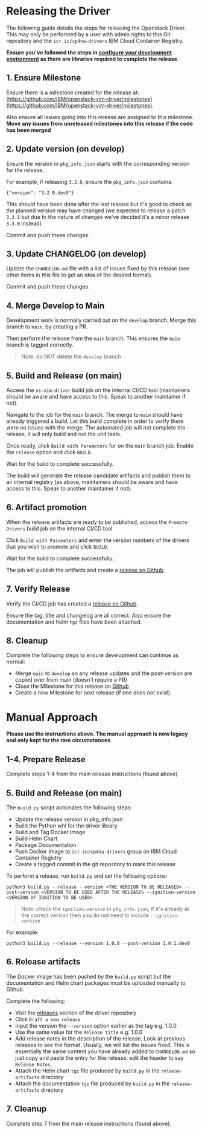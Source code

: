 # Releasing the Driver

The following guide details the steps for releasing the Openstack Driver. This may only be performed by a user with admin rights to this Git repository and the `icr.io/cp4na-drivers` IBM Cloud Container Registry.

**Ensure you've followed the steps in [configure your development environment](dev-env.md) as there are libraries required to complete the release.**

## 1. Ensure Milestone

Ensure there is a milestone created for the release at: [https://github.com/IBM/openstack-vim-driver/milestones](https://github.com/IBM/openstack-vim-driver/milestones).

Also ensure all issues going into this release are assigned to this milestone. **Move any issues from unreleased milestones into this release if the code has been merged**

## 2. Update version (on develop)

Ensure the version in `pkg_info.json` starts with the corresponding version for the release.

For example, if releasing `3.2.0`, ensure the `pkg_info.json` contains:

```
{"version": "3.2.0.dev0"}
```

This should have been done after the last release but it's good to check as the planned version may have changed (we expected to release a patch `3.2.1` but due to the nature of changes we've decided it's a minor release `3.3.0` instead)

Commit and push these changes.

## 3. Update CHANGELOG (on develop)

Update the `CHANGELOG.md` file with a list of issues fixed by this release (see other items in this file to get an idea of the desired format).

Commit and push these changes.

## 4. Merge Develop to Main

Development work is normally carried out on the `develop` branch. Merge this branch to `main`, by creating a PR.

Then perform the release from the `main` branch. This ensures the `main` branch is tagged correctly. 

> Note: do NOT delete the `develop` branch

## 5. Build and Release (on main)

Access the `os-vim-driver` build job on the internal CI/CD tool (maintainers should be aware and have access to this. Speak to another maintainer if not).

Navigate to the job for the `main` branch. The merge to `main` should have already triggered a build. Let this build complete in order to verify there were no issues with the merge. The automated job will not complete the release, it will only build and run the unit tests.

Once ready, click `Build with Parameters` for on the `main` branch job. Enable the `release` option and click `BUILD`.

Wait for the build to complete successfully. 

The build will generate the release candidate artifacts and publish them to an internal registry (as above, maintainers should be aware and have access to this. Speak to another maintainer if not).

## 6. Artifact promotion

When the release artifacts are ready to be published, access the `Promote-Drivers` build job on the internal CI/CD tool

Click `Build with Parameters` and enter the version numbers of the drivers that you wish to promote and click `BUILD`.

Wait for the build to complete successfully.

The job will publish the artifacts and create a [release on Github](https://github.com/IBM/openstack-vim-driver/releases).

## 7. Verify Release

Verify the CI/CD job has created a [release on Github](https://github.com/IBM/openstack-vim-driver/releases).

Ensure the tag, title and changelog are all correct. Also ensure the documentation and helm `tgz` files have been attached.

## 8. Cleanup

Complete the following steps to ensure development can continue as normal:

- Merge `main` to `develop` so any release updates and the post-version are copied over from main (doesn't require a PR)
- Close the Milestone for this release on [Github](https://github.com/IBM/openstack-vim-driver/milestones)
- Create a new Milestone for next release (if one does not exist).

# Manual Approach

**Please use the instructions above. The manual approach is now legacy and only kept for the rare circumstances**

## 1-4. Prepare Release

Complete steps 1-4 from the main release instructions (found above).
 
## 5. Build and Release (on main)

The `build.py` script automates the following steps: 

- Update the release version in pkg_info.json
- Build the Python whl for the driver library
- Build and Tag Docker Image
- Build Helm Chart
- Package Documentation
- Push Docker Image to `icr.io/cp4na-drivers` group on IBM Cloud Container Registry
- Create a tagged commit in the git repository to mark this release

To perform a release, run `build.py` and set the following options:

```
python3 build.py --release --version <THE VERSION TO BE RELEASED> --post-version <VERSION TO BE USED AFTER THE RELEASE> --ignition-version <VERSION OF IGNITION TO BE USED>
```

> Note: check the `ignition-version` in `pkg_info.json`, if it's already at the correct version then you do not need to include `--ignition-version`

For example:
```
python3 build.py --release --version 1.0.0 --post-version 1.0.1.dev0
```

## 6. Release artifacts

The Docker image has been pushed by the `build.py` script but the documentation and Helm chart packages must be uploaded manually to Github.

Complete the following:

- Visit the [releases](https://github.com/IBM/openstack-vim-driver/releases) section of the driver repository
- Click `Draft a new release`
- Input the version the `--version` option earlier as the tag e.g. 1.0.0
- Use the same value for the `Release title` e.g. 1.0.0
- Add release notes in the description of the release. Look at previous releases to see the format. Usually, we will list the issues fixed. This is essentially the same content you have already added to `CHANGELOG.md` so just copy and paste the entry for this release, edit the header to say `Release Notes`.
- Attach the Helm chart `tgz` file produced by `build.py` in the `release-artifacts` directory
- Attach the documentation `tgz` file produced by `build.py` in the `release-artifacts` directory

## 7. Cleanup

Complete step 7 from the main release instructions (found above).

